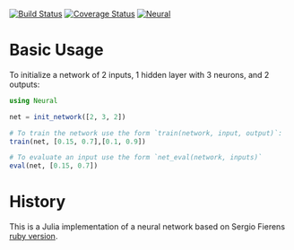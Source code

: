 [![Build Status](https://travis-ci.org/compressed/Neural.jl.svg?branch=master)](https://travis-ci.org/compressed/Neural.jl)
[![Coverage Status](https://img.shields.io/coveralls/compressed/Neural.jl.svg)](https://coveralls.io/r/compressed/Neural.jl)
[![Neural](http://pkg.julialang.org/badges/Neural_release.svg)](http://pkg.julialang.org/?pkg=Neural&ver=release)


# Basic Usage

To initialize a network of 2 inputs, 1 hidden layer with 3 neurons, and 2 outputs:

```julia
using Neural

net = init_network([2, 3, 2])

# To train the network use the form `train(network, input, output)`:
train(net, [0.15, 0.7],[0.1, 0.9])

# To evaluate an input use the form `net_eval(network, inputs)`
eval(net, [0.15, 0.7])
```

# History

This is a Julia implementation of a neural network based on Sergio Fierens [ruby version](https://github.com/SergioFierens/ai4r).
